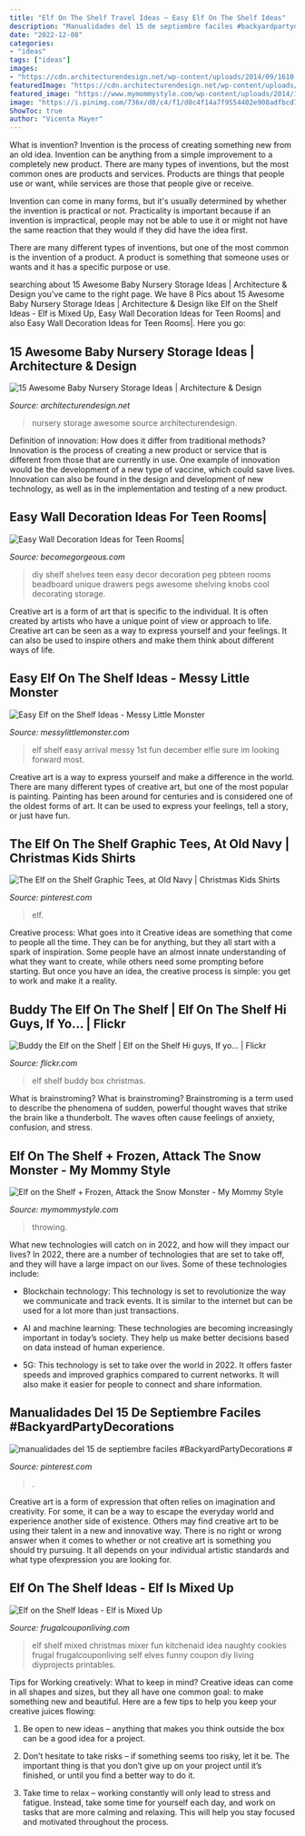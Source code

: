 ```yaml
---
title: "Elf On The Shelf Travel Ideas ~ Easy Elf On The Shelf Ideas"
description: "Manualidades del 15 de septiembre faciles #backyardpartydecorations #"
date: "2022-12-08"
categories:
- "ideas"
tags: ["ideas"]
images:
- "https://cdn.architecturendesign.net/wp-content/uploads/2014/09/1610.jpg"
featuredImage: "https://cdn.architecturendesign.net/wp-content/uploads/2014/09/1610.jpg"
featured_image: "https://www.mymommystyle.com/wp-content/uploads/2014/11/12-10570-post/elf-on-the-shelf-throwing-snowballs-682x1024.jpg"
image: "https://i.pinimg.com/736x/d0/c4/f1/d0c4f14a7f9554402e908adfbcd7868c.jpg"
ShowToc: true
author: "Vicenta Mayer"
---
```



What is invention?
Invention is the process of creating something new from an old idea. Invention can be anything from a simple improvement to a completely new product. 
There are many types of inventions, but the most common ones are products and services. Products are things that people use or want, while services are those that people give or receive. 

Invention can come in many forms, but it's usually determined by whether the invention is practical or not. Practicality is important because if an invention is impractical, people may not be able to use it or might not have the same reaction that they would if they did have the idea first. 

There are many different types of inventions, but one of the most common is the invention of a product. A product is something that someone uses or wants and it has a specific purpose or use.

	

		
searching about 15 Awesome Baby Nursery Storage Ideas | Architecture &amp; Design you've came to the right page. We have 8 Pics about 15 Awesome Baby Nursery Storage Ideas | Architecture &amp; Design like Elf on the Shelf Ideas - Elf is Mixed Up, Easy Wall Decoration Ideas for Teen Rooms| and also Easy Wall Decoration Ideas for Teen Rooms|. Here you go:
		
    
## 15 Awesome Baby Nursery Storage Ideas | Architecture &amp; Design

<img loading=lazy src="https://cdn.architecturendesign.net/wp-content/uploads/2014/09/1610.jpg" onerror="this.onerror=null;this.src='https://tse1.mm.bing.net/th?id=OIP.zggvcSd3BG-Se7QsO7PB9wHaLD&amp;pid=15.1';" alt="15 Awesome Baby Nursery Storage Ideas | Architecture &amp; Design">

_Source: architecturendesign.net_

>nursery storage awesome source architecturendesign. 

	

Definition of innovation: How does it differ from traditional methods?
Innovation is the process of creating a new product or service that is different from those that are currently in use. One example of innovation would be the development of a new type of vaccine, which could save lives. Innovation can also be found in the design and development of new technology, as well as in the implementation and testing of a new product.

    
## Easy Wall Decoration Ideas For Teen Rooms|

<img loading=lazy src="http://static.becomegorgeous.com/img/arts/2011/Jul/13/4958/shelf_decor_thumb.jpg" onerror="this.onerror=null;this.src='https://tse3.mm.bing.net/th?id=OIP.h9-MSCg30OvsIBL9v1Mt6gHaHa&amp;pid=15.1';" alt="Easy Wall Decoration Ideas for Teen Rooms|">

_Source: becomegorgeous.com_

>diy shelf shelves teen easy decor decoration peg pbteen rooms beadboard unique drawers pegs awesome shelving knobs cool decorating storage. 

	

Creative art is a form of art that is specific to the individual. It is often created by artists who have a unique point of view or approach to life. Creative art can be seen as a way to express yourself and your feelings. It can also be used to inspire others and make them think about different ways of life.

    
## Easy Elf On The Shelf Ideas - Messy Little Monster

<img loading=lazy src="https://2.bp.blogspot.com/-pP-7kxIQOy0/VGPbh4bGPcI/AAAAAAAABFk/JH7WeOQL_Rk/s640/1500975_10151925407443089_1180067593_o.jpg" onerror="this.onerror=null;this.src='https://tse2.mm.bing.net/th?id=OIP.me5Pl5oTLY7SQXDHH8ZYqAHaJ4&amp;pid=15.1';" alt="Easy Elf on the Shelf Ideas - Messy Little Monster">

_Source: messylittlemonster.com_

>elf shelf easy arrival messy 1st fun december elfie sure im looking forward most. 

	

Creative art is a way to express yourself and make a difference in the world. There are many different types of creative art, but one of the most popular is painting. Painting has been around for centuries and is considered one of the oldest forms of art. It can be used to express your feelings, tell a story, or just have fun.

    
## The Elf On The Shelf Graphic Tees, At Old Navy | Christmas Kids Shirts

<img loading=lazy src="https://i.pinimg.com/736x/d0/c4/f1/d0c4f14a7f9554402e908adfbcd7868c.jpg" onerror="this.onerror=null;this.src='https://tse2.mm.bing.net/th?id=OIP.haKGpFmXCtJnqGxtp8sz_gHaJ3&amp;pid=15.1';" alt="The Elf on the Shelf Graphic Tees, at Old Navy | Christmas Kids Shirts">

_Source: pinterest.com_

>elf. 

	

Creative process: What goes into it
Creative ideas are something that come to people all the time. They can be for anything, but they all start with a spark of inspiration. Some people have an almost innate understanding of what they want to create, while others need some prompting before starting. But once you have an idea, the creative process is simple: you get to work and make it a reality.

    
## Buddy The Elf On The Shelf | Elf On The Shelf Hi Guys, If Yo… | Flickr

<img loading=lazy src="https://c2.staticflickr.com/8/7500/15749700570_26869778d9_b.jpg" onerror="this.onerror=null;this.src='https://tse3.mm.bing.net/th?id=OIP.VKm9hv2Smty2rTgotjz3HQHaLG&amp;pid=15.1';" alt="Buddy the Elf on the Shelf | Elf on the Shelf Hi guys, If yo… | Flickr">

_Source: flickr.com_

>elf shelf buddy box christmas. 

	

What is brainstroming?
What is brainstroming? Brainstroming is a term used to describe the phenomena of sudden, powerful thought waves that strike the brain like a thunderbolt. The waves often cause feelings of anxiety, confusion, and stress.

    
## Elf On The Shelf + Frozen, Attack The Snow Monster - My Mommy Style

<img loading=lazy src="https://www.mymommystyle.com/wp-content/uploads/2014/11/12-10570-post/elf-on-the-shelf-throwing-snowballs-682x1024.jpg" onerror="this.onerror=null;this.src='https://tse2.mm.bing.net/th?id=OIP.au9BzGtjTwzDepXoUw-lGAHaLH&amp;pid=15.1';" alt="Elf on the Shelf + Frozen, Attack the Snow Monster - My Mommy Style">

_Source: mymommystyle.com_

>throwing. 

	

What new technologies will catch on in 2022, and how will they impact our lives?
In 2022, there are a number of technologies that are set to take off, and they will have a large impact on our lives. Some of these technologies include: 
- Blockchain technology: This technology is set to revolutionize the way we communicate and track events. It is similar to the internet but can be used for a lot more than just transactions. 

- AI and machine learning: These technologies are becoming increasingly important in today’s society. They help us make better decisions based on data instead of human experience. 

- 5G: This technology is set to take over the world in 2022. It offers faster speeds and improved graphics compared to current networks. It will also make it easier for people to connect and share information.

    
## Manualidades Del 15 De Septiembre Faciles #BackyardPartyDecorations #

<img loading=lazy src="https://i.pinimg.com/736x/bb/8d/a1/bb8da110024324620536172c4e3cb799.jpg" onerror="this.onerror=null;this.src='https://tse3.mm.bing.net/th?id=OIP.EemiXi9AdOzbV9MSf50tfgHaQJ&amp;pid=15.1';" alt="manualidades del 15 de septiembre faciles #BackyardPartyDecorations #">

_Source: pinterest.com_

>. 

	

Creative art is a form of expression that often relies on imagination and creativity. For some, it can be a way to escape the everyday world and experience another side of existence. Others may find creative art to be using their talent in a new and innovative way. There is no right or wrong answer when it comes to whether or not creative art is something you should try pursuing. It all depends on your individual artistic standards and what type ofexpression you are looking for.

    
## Elf On The Shelf Ideas - Elf Is Mixed Up

<img loading=lazy src="https://i2.wp.com/frugalcouponliving.com/wp-content/uploads/2014/11/elf-on-the-shelf-ideas-mixer-frugal-coupon-living.jpg" onerror="this.onerror=null;this.src='https://tse1.mm.bing.net/th?id=OIP.APrlIdE4w2R2KC7G56B54gHaLH&amp;pid=15.1';" alt="Elf on the Shelf Ideas - Elf is Mixed Up">

_Source: frugalcouponliving.com_

>elf shelf mixed christmas mixer fun kitchenaid idea naughty cookies frugal frugalcouponliving self elves funny coupon diy living diyprojects printables. 

	

Tips for Working creatively: What to keep in mind?
Creative ideas can come in all shapes and sizes, but they all have one common goal: to make something new and beautiful. Here are a few tips to help you keep your creative juices flowing:
1. Be open to new ideas – anything that makes you think outside the box can be a good idea for a project.

2. Don’t hesitate to take risks – if something seems too risky, let it be. The important thing is that you don’t give up on your project until it’s finished, or until you find a better way to do it.

3. Take time to relax – working constantly will only lead to stress and fatigue. Instead, take some time for yourself each day, and work on tasks that are more calming and relaxing. This will help you stay focused and motivated throughout the process.

